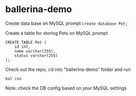 # ballerina-demo

Create data base on MySQL prompt
```create database Pet;```

Create a table for storing Pets on MySQL prompt
```
CREATE TABLE Pet (
    id int,
    name varchar(255),
    status varchar(255)
);
```

Check out the repo, cd into "ballerina-demo" folder and run

```bal run```

Note: check the DB config based on your MySQL settings